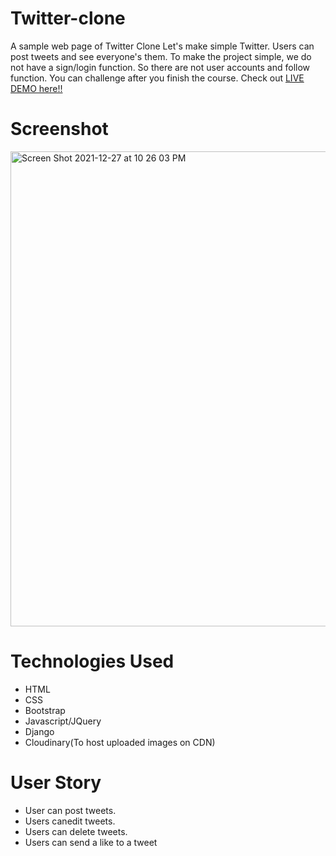 # Twitter-clone
A sample web page of Twitter Clone Let's make simple Twitter. Users can post tweets and see everyone's them. To make the project simple, we do not have a sign/login function. So there are not user accounts and follow function. You can challenge after you finish the course.
Check out [LIVE DEMO here!!](https://twitterclone-khair.herokuapp.com)
# Screenshot
 <img width="760" alt="Screen Shot 2021-12-27 at 10 26 03 PM" src="https://user-images.githubusercontent.com/93639116/147524870-b23f8217-ba39-4364-a6a2-f136758096c0.png">

# Technologies Used
* HTML
* CSS
* Bootstrap
* Javascript/JQuery
* Django
* Cloudinary(To host uploaded images on CDN)
# User Story
* User can post tweets.
* Users canedit tweets.
* Users can delete tweets.
* Users can send a like to a tweet
